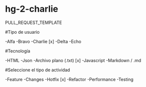 # hg-2-charlie

PULL_REQUEST_TEMPLATE

#Tipo de usuario

-Alfa
-Bravo
-Charlie [x]
-Delta
-Echo

#Tecnología

-HTML
-Json
-Archivo plano (.txt) [x]
-Javascript
-Markdown / .md

#Seleccione el tipo de actividad

-Feature
-Changes
-Hotfix [x]
-Refactor
-Performance
-Testing
